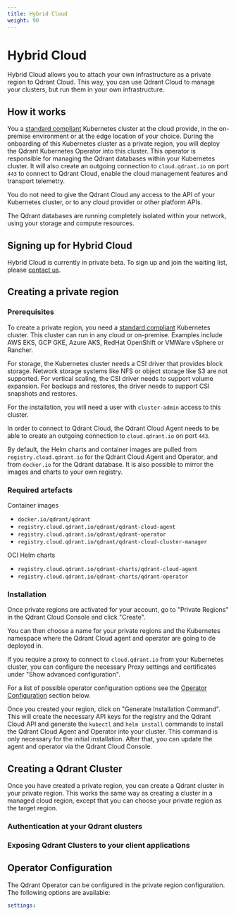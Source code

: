```yaml
---
title: Hybrid Cloud
weight: 90
---
```


# Hybrid Cloud

Hybrid Cloud allows you to attach your own infrastructure as a private region to Qdrant Cloud. This way, you can use Qdrant Cloud to manage your clusters, but run them in your own infrastructure.

## How it works

You a [standard compliant](https://www.cncf.io/training/certification/software-conformance/) Kubernetes cluster at the cloud provide, in the on-premise environment or at the edge location of your choice. During the onboarding of this Kubernetes cluster as a private region, you will deploy the Qdrant Kubernetes Operator into this cluster. This operator is responsible for managing the Qdrant databases within your Kubernetes cluster. It will also create an outgoing connection to `cloud.qdrant.io` on port `443` to connect to Qdrant Cloud, enable the cloud management features and transport telemetry.

You do not need to give the Qdrant Cloud any access to the API of your Kubernetes cluster, or to any cloud provider or other platform APIs. 

The Qdrant databases are running completely isolated within your network, using your storage and compute resources.

## Signing up for Hybrid Cloud

Hybrid Cloud is currently in private beta. To sign up and join the waiting list, please [contact us](https://qdrant.tech/surveys/hybrid-saas/).

## Creating a private region

### Prerequisites

To create a private region, you need a [standard compliant](https://www.cncf.io/training/certification/software-conformance/) Kubernetes cluster. This cluster can run in any cloud or on-premise. Examples include AWS EKS, GCP GKE, Azure AKS, RedHat OpenShift or VMWare vSphere or Rancher.

For storage, the Kubernetes cluster needs a CSI driver that provides block storage. Network storage systems like NFS or object storage like S3 are not supported. For vertical scaling, the CSI driver needs to support volume expansion. For backups and restores, the driver needs to support CSI snapshots and restores.

For the installation, you will need a user with `cluster-admin` access to this cluster.

In order to connect to Qdrant Cloud, the Qdrant Cloud Agent needs to be able to create an outgoing connection to `cloud.qdrant.io` on port `443`.

By default, the Helm charts and container images are pulled from `registry.cloud.qdrant.io` for the Qdrant Cloud Agent and Operator, and from `docker.io` for the Qdrant database. It is also possible to mirror the images and charts to your own registry.

### Required artefacts

Container images

* `docker.io/qdrant/qdrant`
* `registry.cloud.qdrant.io/qdrant/qdrant-cloud-agent`
* `registry.cloud.qdrant.io/qdrant/qdrant-operator`
* `registry.cloud.qdrant.io/qdrant/qdrant-cloud-cluster-manager`

OCI Helm charts

* `registry.cloud.qdrant.io/qdrant-charts/qdrant-cloud-agent`
* `registry.cloud.qdrant.io/qdrant-charts/qdrant-operator`

### Installation

Once private regions are activated for your account, go to "Private Regions" in the Qdrant Cloud Console and click "Create".

You can then choose a name for your private regions and the Kubernetes namespace where the Qdrant Cloud agent and operator are going to de deployed in.

If you require a proxy to connect to `cloud.qdrant.io` from your Kubernetes cluster, you can configure the necessary Proxy settings and certificates under "Show advanced configuration".

For a list of possible operator configuration options see the [Operator Configuration](#operator-configuration) section below.

Once you created your region, click on "Generate Installation Command". This will create the necessary API keys for the registry and the Qdrant Cloud API and generate the `kubectl` and `helm install` commands to install the Qdrant Cloud Agent and Operator into your cluster.
This command is only necessary for the initial installation. After that, you can update the agent and operator via the Qdrant Cloud Console.

## Creating a Qdrant Cluster

Once you have created a private region, you can create a Qdrant cluster in your private region. This works the same way as creating a cluster in a managed cloud region, except that you can choose your private region as the target region.

### Authentication at your Qdrant clusters

### Exposing Qdrant Clusters to your client applications

## Operator Configuration

The Qdrant Operator can be configured in the private region configuration. The following options are available:

```yaml
settings:
```